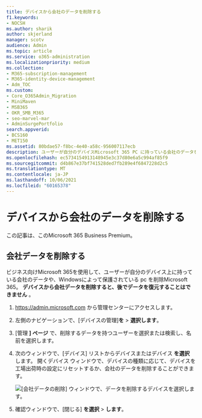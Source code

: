 ```yaml
---
title: デバイスから会社のデータを削除する
f1.keywords:
- NOCSH
ms.author: sharik
author: skjerland
manager: scotv
audience: Admin
ms.topic: article
ms.service: o365-administration
ms.localizationpriority: medium
ms.collection:
- M365-subscription-management
- M365-identity-device-management
- Adm_TOC
ms.custom:
- Core_O365Admin_Migration
- MiniMaven
- MSB365
- OKR_SMB_M365
- seo-marvel-mar
- AdminSurgePortfolio
search.appverid:
- BCS160
- MET150
ms.assetid: 80bdae57-f8bc-4e40-a58c-956007117ecb
description: ユーザーが自分のデバイスMicrosoft 365 PC に持っている会社のデータを削除するには、ビジネス向けアプリをWindowsしてください。
ms.openlocfilehash: ec5734154913148945e3c37d80e6a5c994af85f9
ms.sourcegitcommit: d4b867e37bf741528ded7fb289e4f6847228d2c5
ms.translationtype: MT
ms.contentlocale: ja-JP
ms.lasthandoff: 10/06/2021
ms.locfileid: "60165378"
---
```

# <a name="remove-company-data-from-devices"></a>デバイスから会社のデータを削除する

この記事は、このMicrosoft 365 Business Premium。

## <a name="remove-company-data"></a>会社データを削除する

ビジネス向けMicrosoft 365を使用して、ユーザーが自分のデバイス上に持っている会社の[](app-protection-settings-for-android-and-ios.md)データや[](protection-settings-for-windows-10-devices.md)、Windowsによって保護されている pc を削除Microsoft 365。 **デバイスから会社データを削除すると、後でデータを復元することはできません** 。 
  
1. <a href="https://go.microsoft.com/fwlink/p/?linkid=837890" target="_blank">https://admin.microsoft.com</a> から管理センターにアクセスします。
    
2. 左側のナビゲーションで、[デバイスの管理]**を** \> **選択します**。  
  
3. [管理 **] ページ** で、削除するデータを持つユーザーを選択または検索し、名前を選択します。 
    
4. 次のウィンドウで、[デバイス] リストからデバイスまたはデバイス **を選択** します。 開くデバイス ウィンドウで、デバイスの種類に応じて、デバイスを工場出荷時の設定にリセットするか、会社のデータを削除することができます。 
    
    ![[会社データの削除] ウィンドウで、データを削除するデバイスを選択します。](../../media/resetorremove.png)
  
5. 確認ウィンドウで、[閉じる] **を選択** \> **します**。
    



